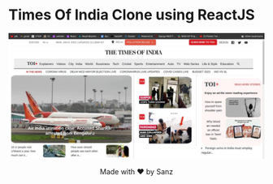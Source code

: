 # Times Of India Clone using ReactJS
<p align="center">
  <img src="https://github.com/sanz17/toi-clone/blob/main/toi.jpeg">
</p>



<p align="center">Made with ❤ by Sanz</p>
